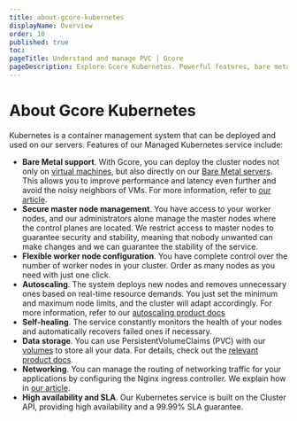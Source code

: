 ```yaml
---
title: about-gcore-kubernetes
displayName: Overview
order: 10
published: true
toc:
pageTitle: Understand and manage PVC | Gcore
pageDescription: Explore Gcore Kubernetes. Powerful features, bare metal support, autoscaling, data storage, and high availability for seamless container orchestration.
---
```

# About Gcore Kubernetes

Kubernetes is a container management system that can be deployed and used on our servers. Features of our Managed Kubernetes service include:

- **Bare Metal support**. With Gcore, you can deploy the cluster nodes not only on <a href="https://gcore.com/cloud/compute-resources" target="_blank">virtual machines</a>, but also directly on our <a href="https://gcore.com/cloud/bare-metal-servers" target="_blank">Bare Metal servers</a>. This allows you to improve performance and latency even further and avoid the noisy neighbors of VMs. For more information, refer to <a href="https://gcore.com/docs/cloud/kubernetes/bare-metal-kubernetes" target="_blank">our article</a>.
- **Secure master node management**. You have access to your worker nodes, and our administrators alone manage the master nodes where the control planes are located. We restrict access to master nodes to guarantee security and stability, meaning that nobody unwanted can make changes and we can guarantee the stability of the service.
- **Flexible worker node configuration**. You have complete control over the number of worker nodes in your cluster. Order as many nodes as you need with just one click.  
- **Autoscaling**. The system deploys new nodes and removes unnecessary ones based on real-time resource demands. You just set the minimum and maximum node limits, and the cluster will adapt accordingly. For more information, refer to our <a href="https://gcore.com/docs/cloud/kubernetes/clusters/autoscaling/about-autoscaling" target="_blank">autoscaling product docs</a>
- **Self-healing**. The service constantly monitors the health of your nodes and automatically recovers failed ones if necessary.
- **Data storage**. You can use PersistentVolumeClaims (PVC) with our <a href="https://gcore.com/docs/cloud/virtual-instances/volumes/create-and-configure-volumes" target="_blank">volumes</a> to store all your data. For details, check out the <a href="https://gcore.com/docs/cloud/kubernetes/storage/create-a-pvc-and-bind-it-to-a-pod" target="_blank">relevant product docs</a>.
- **Networking**. You can manage the routing of networking traffic for your applications by configuring the Nginx ingress controller. We explain how in <a href="https://gcore.com/docs/cloud/kubernetes/networking/install-and-set-up-the-nginx-ingress-controller" target="_blank">our article</a>.      
- **High availability and SLA**. Our Kubernetes service is built on the Cluster API, providing high availability and a 99.99% SLA guarantee.